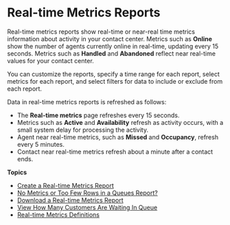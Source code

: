 # Real\-time Metrics Reports<a name="real-time-metrics-reports"></a>

Real\-time metrics reports show real\-time or near\-real time metrics information about activity in your contact center\. Metrics such as **Online** show the number of agents currently online in real\-time, updating every 15 seconds\. Metrics such as **Handled** and **Abandoned** reflect near real\-time values for your contact center\.

You can customize the reports, specify a time range for each report, select metrics for each report, and select filters for data to include or exclude from each report\.

Data in real\-time metrics reports is refreshed as follows:
+ The **Real\-time metrics** page refreshes every 15 seconds\.
+ Metrics such as **Active** and **Availability** refresh as activity occurs, with a small system delay for processing the activity\.
+ Agent near real\-time metrics, such as **Missed** and **Occupancy**, refresh every 5 minutes\.
+ Contact near real\-time metrics refresh about a minute after a contact ends\.

**Topics**
+ [Create a Real\-time Metrics Report](create-real-time-report.md)
+ [No Metrics or Too Few Rows in a Queues Report?](troubleshoot-rtm.md)
+ [Download a Real\-time Metrics Report](download-real-time-metrics-report.md)
+ [View How Many Customers Are Waiting In Queue](call-back.md)
+ [Real\-time Metrics Definitions](real-time-metrics-definitions.md)